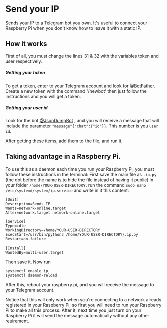 # Send your IP

Sends your IP to a Telegram bot you own.
It's useful to connect your Raspberry Pi when you don't know how to leave it with a static IP.

## How it works

First of all, you must change the lines 31 & 32 with the variables token and user respectively. 

##### Getting your token

To get a token, enter to your Telegram account and look for [@BotFather](https://t.me/BotFather). Create a new token with the 
command '/newbot' then just follow the instructions and you will get a token.

##### Getting your user id

Look for the bot [@JsonDumpBot](https://t.me/JsonDumpBot) , and you will receive a message that will include the
parameter `"message"{"chat":{"id"}}`. This number is you `user id`.

After getting these items, add them to the file, and run it.

## Taking advantage in a Raspberry Pi.

To use this as a daemon each time you run your Raspberry Pi, you must follow these instructions in the terminal: First save the main file as `.ip.py` (the dot before the name is to hide the file instead of having it public) in your folder `/home/YOUR-USER-DIRECTORY`. run the command `sudo nano /etc/systemd/system/ip.service` and write in it this content:

```
[Unit]
Description=Sends IP
Wants=network-online.target
After=network.target network-online.target

[Service]
Type=idle
WorkingDirectory=/home/YOUR-USER-DIRECTORY
ExecStart=/usr/bin/python3 /home/YOUR-USER-DIRECTORY/.ip.py
Restart=on-failure

[Install]
WantedBy=multi-user.target

```

Then save it. Now run

```
systemctl enable ip
systemctl daemon-reload
```

After this, reboot your raspberry pi, and you will receive the message to your Telegram account.

Notice that this will only work when you're connecting to a network already registered in your Raspberry Pi, so first you will need to run your Raspberry Pi to make all this process. After it, next time you just turn on your Raspberry Pi it will send the message automatically without any other reuirement.
